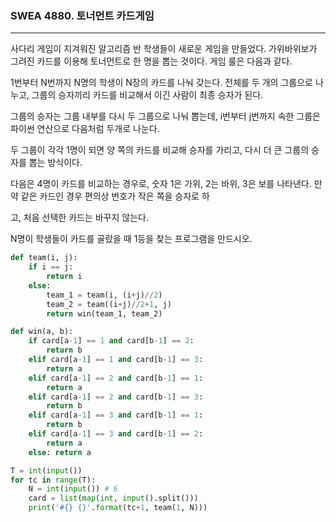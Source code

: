 ### SWEA 4880. 토너먼트 카드게임

---

사다리 게임이 지겨워진 알고리즘 반 학생들이 새로운 게임을 만들었다. 가위바위보가 그려진 카드를 이용해 토너먼트로 한 명을 뽑는 것이다. 게임 룰은 다음과 같다.
 

1번부터 N번까지 N명의 학생이 N장의 카드를 나눠 갖는다. 전체를 두 개의 그룹으로 나누고, 그룹의 승자끼리 카드를 비교해서 이긴 사람이 최종 승자가 된다.

그룹의 승자는 그룹 내부를 다시 두 그룹으로 나눠 뽑는데, i번부터 j번까지 속한 그룹은 파이썬 연산으로 다음처럼 두개로 나눈다.

두 그룹이 각각 1명이 되면 양 쪽의 카드를 비교해 승자를 가리고, 다시 더 큰 그룹의 승자를 뽑는 방식이다.

다음은 4명이 카드를 비교하는 경우로, 숫자 1은 가위, 2는 바위, 3은 보를 나타낸다. 만약 같은 카드인 경우 편의상 번호가 작은 쪽을 승자로 하

고, 처음 선택한 카드는 바꾸지 않는다.

N명이 학생들이 카드를 골랐을 때 1등을 찾는 프로그램을 만드시오.

```python
def team(i, j):
    if i == j:
        return i
    else:
        team_1 = team(i, (i+j)//2)
        team_2 = team((i+j)//2+1, j)
        return win(team_1, team_2)

def win(a, b):
    if card[a-1] == 1 and card[b-1] == 2:
        return b
    elif card[a-1] == 1 and card[b-1] == 3:
        return a
    elif card[a-1] == 2 and card[b-1] == 1:
        return a
    elif card[a-1] == 2 and card[b-1] == 3:
        return b
    elif card[a-1] == 3 and card[b-1] == 1:
        return b
    elif card[a-1] == 3 and card[b-1] == 2:
        return a
    else: return a

T = int(input())
for tc in range(T):
    N = int(input()) # 6
    card = list(map(int, input().split()))
    print('#{} {}'.format(tc+1, team(1, N)))
```

